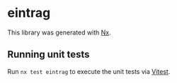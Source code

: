 # eintrag

This library was generated with [Nx](https://nx.dev).

## Running unit tests

Run `nx test eintrag` to execute the unit tests via [Vitest](https://vitest.dev/).
